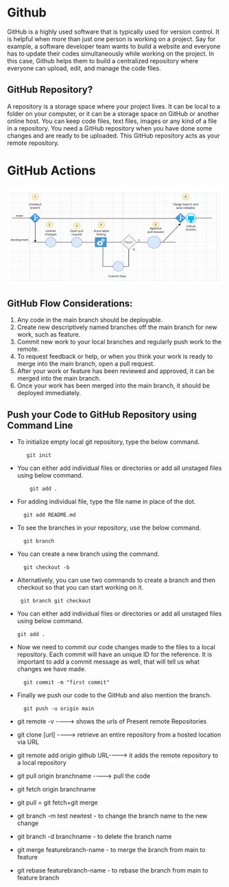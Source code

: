 # Github

GitHub is a highly used software that is typically used for version control. It is helpful when more than just one person is working on a project. Say for example, a software developer team wants to build a website and everyone has to update their codes simultaneously while working on the project. In this case, Github helps them to build a centralized repository where everyone can upload, edit, and manage the code files.

## GitHub Repository?

A repository is a storage space where your project lives. It can be local to a folder on your computer, or it can be a storage space on GitHub  or another online host. You can keep code files, text files, images or any kind of a file in a repository. You need a GitHub repository when you have done some changes and are ready to be uploaded. This GitHub repository acts as your remote repository.

# GitHub Actions

![](./image/githubactions.PNG)

## GitHub Flow Considerations:

1.	Any code in the main branch should be deployable.
2.	Create new descriptively named branches off the main branch for new work, such as feature.
3.	Commit new work to your local branches and regularly push work to the remote.
4.	To request feedback or help, or when you think your work is ready to merge into the main branch, open a pull request.
5.	After your work or feature has been reviewed and approved, it can be merged into the main branch.
6.	Once your work has been merged into the main branch, it should be deployed immediately.

## Push your Code to GitHub Repository using Command Line

- To initialize empty local git repository, type the below command.

         git init

- You can either add individual files or directories or add all unstaged files using below command.

          git add .

- For adding individual file, type the file name in place of the dot.

        git add README.md

- To see the branches in your repository, use the below command.

        git branch

- You can create a new branch using the command.

        git checkout -b

- Alternatively, you can use two commands to create a branch and then checkout so that you can start working on it.

       git branch git checkout

- You can either add individual files or directories or add all unstaged files using below command.

      git add .

- Now we need to commit our code changes made to the files to a local repository. Each commit will have an unique ID for the reference. It is important to add a commit message as well, that will tell us what changes we have made.

        git commit -m "first commit"

- Finally we push our code to the GitHub and also mention the branch.

        git push -u origin main

- git remote -v   ----> shows the urls of Present remote Repositories
- git clone [url] ----> retrieve an entire repository from a hosted location via URL
 - git remote add origin github URL----> it adds the remote repository to a local repository
- git pull origin branchname ----> pull the code 
- git fetch origin branchname
- git pull = git fetch+git merge
- git branch -m test newtest - to change the branch name to the new change
- git branch -d branchname   - to delete the branch name
- git merge featurebranch-name - to merge the branch from main to feature
- git rebase featurebranch-name - to rebase the branch from main to feature branch
